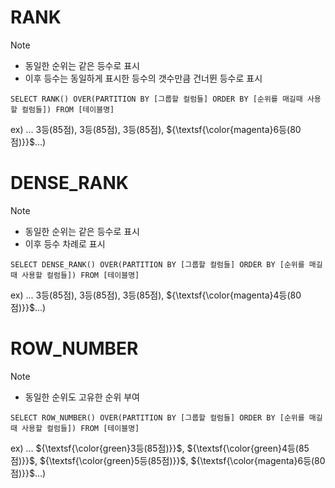 # RANK
> [!NOTE]
> - 동일한 순위는 같은 등수로 표시
> - 이후 등수는 동일하게 표시한 등수의 갯수만큼 건너뛴 등수로 표시 

`SELECT RANK() OVER(PARTITION BY [그룹할 컬럼들] ORDER BY [순위를 매길때 사용할 컬럼들]) FROM [테이블명]`

ex) ... 3등(85점), 3등(85점), 3등(85점), ${\textsf{\color{magenta}6등(80점)}}$...)

# DENSE_RANK
> [!NOTE]
> - 동일한 순위는 같은 등수로 표시
> - 이후 등수 차례로 표시

`SELECT DENSE_RANK() OVER(PARTITION BY [그룹할 컬럼들] ORDER BY [순위를 매길때 사용할 컬럼들]) FROM [테이블명]`

ex) ... 3등(85점), 3등(85점), 3등(85점), ${\textsf{\color{magenta}4등(80점)}}$...)

# ROW_NUMBER
> [!NOTE]
> - 동일한 순위도 고유한 순위 부여

`SELECT ROW_NUMBER() OVER(PARTITION BY [그룹할 컬럼들] ORDER BY [순위를 매길때 사용할 컬럼들]) FROM [테이블명]`

ex) ... ${\textsf{\color{green}3등(85점)}}$, ${\textsf{\color{green}4등(85점)}}$, ${\textsf{\color{green}5등(85점)}}$, ${\textsf{\color{magenta}6등(80점)}}$...)
